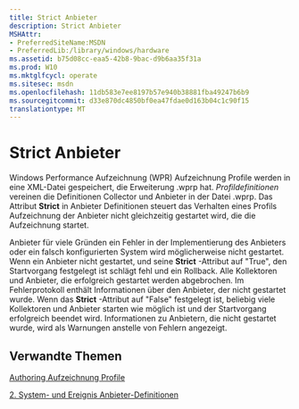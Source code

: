 ```yaml
---
title: Strict Anbieter
description: Strict Anbieter
MSHAttr:
- PreferredSiteName:MSDN
- PreferredLib:/library/windows/hardware
ms.assetid: b75d08cc-eaa5-42b8-9bac-d9b6aa35f31a
ms.prod: W10
ms.mktglfcycl: operate
ms.sitesec: msdn
ms.openlocfilehash: 11db583e7ee8197b57e940b38881fba49247b6b9
ms.sourcegitcommit: d33e870dc4850bf0ea47fdae0d163b04c1c90f15
translationtype: MT
---
```

# <a name="strict-providers"></a>Strict Anbieter


Windows Performance Aufzeichnung (WPR) Aufzeichnung Profile werden in eine XML-Datei gespeichert, die Erweiterung .wprp hat. *Profildefinitionen* vereinen die Definitionen Collector und Anbieter in der Datei .wprp. Das Attribut **Strict** in Anbieter Definitionen steuert das Verhalten eines Profils Aufzeichnung der Anbieter nicht gleichzeitig gestartet wird, die die Aufzeichnung startet.

Anbieter für viele Gründen ein Fehler in der Implementierung des Anbieters oder ein falsch konfigurierten System wird möglicherweise nicht gestartet. Wenn ein Anbieter nicht gestartet, und seine **Strict** -Attribut auf "True", den Startvorgang festgelegt ist schlägt fehl und ein Rollback. Alle Kollektoren und Anbieter, die erfolgreich gestartet werden abgebrochen. Im Fehlerprotokoll enthält Informationen über den Anbieter, der nicht gestartet wurde. Wenn das **Strict** -Attribut auf "False" festgelegt ist, beliebig viele Kollektoren und Anbieter starten wie möglich ist und der Startvorgang erfolgreich beendet wird. Informationen zu Anbietern, die nicht gestartet wurde, wird als Warnungen anstelle von Fehlern angezeigt.

## <a name="related-topics"></a>Verwandte Themen


[Authoring Aufzeichnung Profile](authoring-recording-profiles.md)

[2. System- und Ereignis Anbieter-Definitionen](2-system-and-event-provider-definitions.md)

 

 







